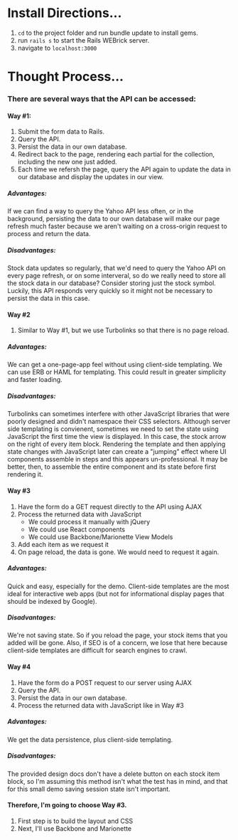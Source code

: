 # Install Directions...
1. `cd` to the project folder and run bundle update to install gems.
2. run `rails s` to start the Rails WEBrick server.
3. navigate to `localhost:3000`
# Thought Process...
### There are several ways that the API can be accessed:
#### Way #1:
1. Submit the form data to Rails.
2. Query the API.
3. Persist the data in our own database.
4. Redirect back to the page, rendering each partial for the collection, including the new one just added.
5. Each time we refersh the page, query the API again to update the data in our database and display the updates in our view.

##### Advantages:
If we can find a way to query the Yahoo API less often, or in the background, persisting the data to our own database will make our page refresh much faster because we aren't waiting on a cross-origin request to process and return the data.

##### Disadvantages:
Stock data updates so regularly, that we'd need to query the Yahoo API on every page refresh, or on some interveral, so do we really need to store all the stock data in our database? Consider storing just the stock symbol. Luckily, this API responds very quickly so it might not be necessary to persist the data in this case.

#### Way #2
1. Similar to Way #1, but we use Turbolinks so that there is no page reload.
##### Advantages:
We can get a one-page-app feel without using client-side templating. We can use ERB or HAML for templating. This could result in greater simplicity and faster loading.
##### Disadvantages:
Turbolinks can sometimes interfere with other JavaScript libraries that were poorly designed and didn't namespace their CSS selectors.
Although server side templating is convienent, sometimes we need to set the state using JavaScript the first time the view is displayed. In this case, the stock arrow on the right of every item block. Rendering the template and then applying state changes with JavaScript later can create a "jumping" effect where UI components assemble in steps and this appears un-professional. It may be better, then, to assemble the entire component and its state before first rendering it.

#### Way #3
1. Have the form do a GET request directly to the API using AJAX
2. Process the returned data with JavaScript  
    * We could process it manually with jQuery
    * We could use React components
    * We could use Backbone/Marionette View Models
3. Add each item as we request it
4. On page reload, the data is gone. We would need to request it again.
##### Advantages:
Quick and easy, especially for the demo.
Client-side templates are the most ideal for interactive web apps (but not for informational display pages that should be indexed by Google).
##### Disadvantages:
We're not saving state. So if you reload the page, your stock items that you added will be gone.
Also, if SEO is of a concern, we lose that here because client-side templates are difficult for search engines to crawl.

#### Way #4
1. Have the form do a POST request to our server using AJAX
2. Query the API.
3. Persist the data in our own database.
4. Process the returned data with JavaScript like in Way #3
##### Advantages:
We get the data persistence, plus client-side templating.
##### Disadvantages:
The provided design docs don't have a delete button on each stock item block, so I'm assuming this method isn't what the test has in mind, and that for this small demo saving session state isn't important.

#### Therefore, I'm going to choose Way #3.
1. First step is to build the layout and CSS
2. Next, I'll use Backbone and Marionette
